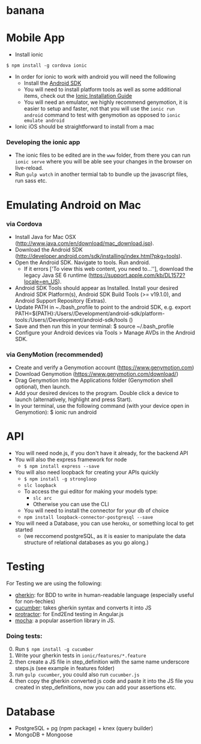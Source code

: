 # banana

# Mobile App
- Install ionic 
```{engine='bash'}
$ npm install -g cordova ionic
```

- In order for ionic to work with android you will need the following
	- Install the [Android SDK](http://developer.android.com/sdk/installing/index.html?pkg=tools)
	- You will need to install platform tools as well as some additional items, check out the [Ionic Installation Guide](http://ionicframework.com/docs/guide/installation.html)
	- You will need an emulator, we highly recommend genymotion, it is easier to setup and faster, not that you will use the ``` ionic run android ``` command to test with genymotion as opposed to ``` ionic emulate android ```
- Ionic iOS should be straightforward to install from a mac

### Developing the ionic app
- The ionic files to be edited are in the `www` folder, from there you can run `ionic serve` where you will be able see your changes in the browser on live-reload.
- Run `gulp watch` in another termial tab to bundle up the javascript files, run sass etc.


# Emulating Android on Mac

### via Cordova
- Install Java for Mac OSX (http://www.java.com/en/download/mac_download.jsp).
- Download the Android SDK (http://developer.android.com/sdk/installing/index.html?pkg=tools).
- Open the Android SDK. Navigate to tools. Run android. 
	- If it errors ['To view this web content, you need to...''], download the legacy Java SE 6 runtime (https://support.apple.com/kb/DL1572?locale=en_US).
- Android SDK Tools should appear as Installed. Install your desired Android SDK Platform(s), Android SDK Build Tools (>= v19.1.0), and Android Support Repository (Extras).
- Update PATH in ~./bash_profile to point to the android SDK, e.g. export PATH=${PATH}:/Users/<CohaesusEmployee>/Development/android-sdk/platform-tools:/Users/<CohaesusEmployee>/Development/android-sdk/tools ()
- Save and then run this in your terminal: $ source ~/.bash_profile 
- Configure your Android devices via Tools > Manage AVDs in the Android SDK. 

### via GenyMotion (recommended)
- Create and verify a Genymotion account (https://www.genymotion.com)
- Download Genymotion (https://www.genymotion.com/download/)
- Drag Genymotion into the Applications folder (Genymotion shell optional), then launch. 
- Add your desired devices to the program. Double click a device to launch (alternatively, highlight and press Start).
- In your terminal, use the following command (with your device open in Genymotion): $ ionic run android


# API
- You will need node.js, if you don't have it already,  for the backend API
- You will also the express framework for node 
	- ``` $ npm install express --save ```
- You will also need loopback for creating your APIs quickly
	- ```$ npm install -g strongloop ```
	- ``` slc loopback ```
	- To access the gui editor for making your models type:
		- ``` slc arc ```
		- Otherwise you can use the CLI
	- You will need to install the connector for your db of choice 
	- ``` npm install loopback-connector-postgresql --save ```
- You will need a Database, you can use heroku, or something local to get started
	- (we reccomend postgreSQL, as it is easier to manipulate the data structure of relational databases as you go along.)



# Testing
For Testing we are using the following: 
- [gherkin](https://github.com/cucumber/cucumber/wiki/Gherkin): for BDD to write in human-readable language (especially useful for non-techies)
- [cucumber](https://github.com/cucumber/cucumber-js): takes gherkin syntax and converts it into JS
- [protractor](http://www.protractortest.org/#/): for End2End testing in Angular.js
- [mocha](https://www.npmjs.com/package/mocha): a popular assertion library in JS.

### Doing tests:
0. Run `$ npm install -g cucumber `
1. Write your gherkin tests in `ionic/features/*.feature`
2. then create a JS file in step_definition with the same name underscore steps.js (see example in features folder)
3. run `gulp cucumber`, you could also run `cucumber.js`
4. then copy the gherkin converted js code and paste it into the JS file you created in step_definitions, now you can add your assertions etc.

# Database
- PostgreSQL + pg (npm package) + knex (query builder)
- MongoDB + Mongoose
